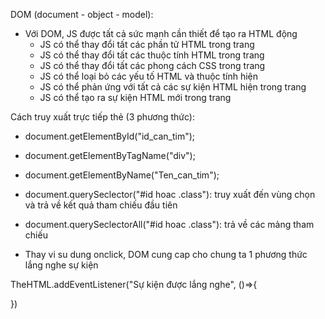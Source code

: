 DOM (document - object - model):

- Với DOM, JS được tất cả  sức mạnh cần thiết để tạo ra HTML động
  + JS có thể thay đổi tất các phần tử HTML trong trang
  + JS có thể thay đổi tất các thuộc tính HTML trong trang
  + JS có thể thay đổi tất các phong cách CSS trong trang
  + JS có thể loại bỏ các yếu tố HTML và thuộc tính hiện
  + JS có thể phản ứng với tất cả các sự kiện HTML hiện trong trang
  + JS có thể tạo ra sự kiện HTML mới trong trang



Cách truy xuất trực tiếp thẻ (3 phương thức):

- document.getElementById("id_can_tim");

- document.getElementByTagName("div");
- document.getElementByName("Ten_can_tim");

- document.querySeclector("#id hoac .class"): truy xuất đến vùng chọn và trả về kết quả tham chiếu đầu tiên


- document.querySeclectorAll("#id hoac .class"): trả về các mảng tham chiếu


- Thay vi su dung onclick, DOM cung  cap cho chung ta 1 phương thức lắng nghe sự kiện

<!-- Quang trong -->
TheHTML.addEventListener("Sự kiện được lắng nghe", ()=>{
  <!-- Hành động xảy ra khi lắng nghe sự kiện đó -->
})
